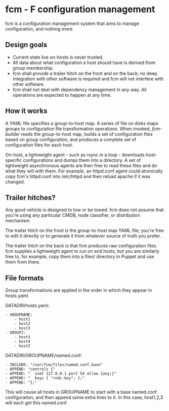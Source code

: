 fcm - F configuration management
===

fcm is a configuration management system that aims to manage configuration, and
nothing more. 

## Design goals

* Current state live on-hosts is never trusted.
* All data about what configuration a host should have is derived from group
  membership. 
* fcm shall provide a trailer hitch on the front and on the back; no deep
  integration with other software is required and fcm will not interfere with
  other software. 
* fcm shall not deal with dependency management in any way.  All operations are
  expected to happen at any time.

## How it works

A YAML file specifies a group-to-host map.  A series of file on disks maps
groups to configuration file transformation operations.  When invoked,
*fcm-builder* reads the group-to-host map, builds a set of configuration files
based on group configuration, and produces a complete set of configuration files
for each host.

On-host, a lightweight agent - such as rsync in a loop - downloads host-specific
configurations and dumps them into a directory.  A set of lightweight
asynchronous agents are then free to read these files and do what they will with
them.  For example, an httpd.conf agent could atomically copy fcm's httpd.conf
into /etc/httpd and then reload apache if it was changed.

## Trailer hitches?

Any good vehicle is designed to tow or be towed.  fcm does not assume that
you're using any particular CMDB, node classifier, or distribution mechanism.

The trailer hitch on the front is the group-to-host map YAML file; you're free
to edit it directly or to generate it from whatever source of truth you prefer.

The trailer hitch on the back is that fcm produces raw configuration files.  fcm
supplies a lightweight agent to run on end hosts, but you are similarly free to,
for example, copy them into a files/ directory in Puppet and use them from
there.

## File formats

Group transformations are applied in the order in which they appear in
hosts.yaml. 

DATADIR/hosts.yaml:

    - GROUPNAME:
        - host1
        - host2
        - host3
    - GROUP2:
        - host3
        - host4
        - hostZ
        
DATADIR/GROUPNAME/named.conf:

    - INCLUDE: "/var/fcm/files/named.conf.base"
    - APPEND: "controls {"
    - APPEND: "  inet 127.0.0.1 port 54 allow {any;}"
    - APPEND: "  keys { "rndc-key"; };"
    - APPEND: "};"

This will cause all hosts in GROUPNAME to start with a base named.conf
configuration, and then append some extra lines to it.  In this case, host1,2,3
will each get this named.conf.
